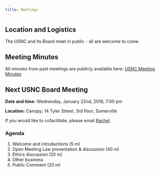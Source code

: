```yaml
---
title: Meetings
---
```


## Location and Logistics

The USNC and its Board meet in public - all are welcome to come.

## Meeting Minutes

All minutes from past meetings are publicly available here: [USNC Meeting Minutes](https://drive.google.com/open?id=1cYUa0aivIIH-yvfJe61SUdinDMtkb1WO)

## Next USNC Board Meeting

**Date and time:** Wednesday, January 22nd, 2018, 7:00 pm

**Location:** Canopy; 14 Tyler Street, 3rd floor, Somerville

If you would like to cofacilitate, please email [Rachel](mailto:rachjweil@gmail.com).

### Agenda
1. Welcome and introductions (5 m)
2. Open Meeting Law presentation & discussion (40 m)
3. Ethics discussion (20 m)
4. Other business
5. Public Comment (20 m)
